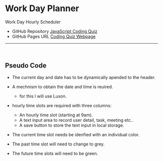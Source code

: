 # Work Day Planner
Work Day Hourly Scheduler 

*   GitHub Repository [JavaScript Coding Quiz](https://github.com/Loosekonnection/dayPlanner)
*   GitHub Pages URL [Coding Quiz Webpage](https://loosekonnection.github.io/dayPlanner/)
---

<br>

## Pseudo Code

*   The current day and date has to be dynamically apended to the header.
*   A mechnism to obtain the date and time is reuired.

    *   for this I will use Luxon.

*   hourly time slots are required with three columns:

    *   An hourly time slot (starting at 9am).
    *   A text input area to record user detail, task, meeting etc..
    *   A save button to store the text input in local storage.

*   The current time slot needs be idenfied with an individual color.
*   The past time slot will need to change to grey.
*   The future time slots will need to be green.
